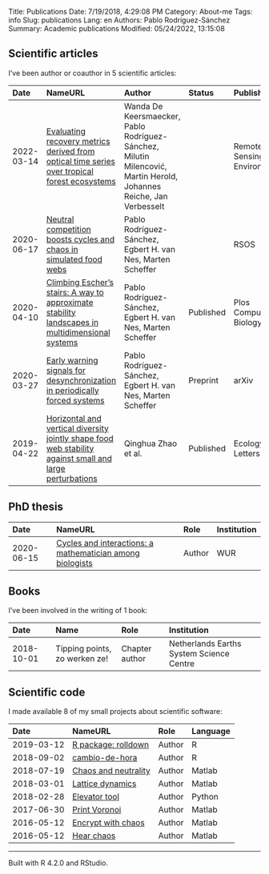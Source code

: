 Title: Publications
Date: 7/19/2018, 4:29:08 PM
Category: About-me
Tags: info
Slug: publications
Lang: en
Authors: Pablo Rodríguez-Sánchez
Summary: Academic publications
Modified: 05/24/2022, 13:15:08

## Scientific articles

I’ve been author or coauthor in 5 scientific articles:

<table>
<thead>
<tr class="header">
<th style="text-align: left;">Date</th>
<th style="text-align: left;">NameURL</th>
<th style="text-align: left;">Author</th>
<th style="text-align: left;">Status</th>
<th style="text-align: left;">Publisher</th>
</tr>
</thead>
<tbody>
<tr class="odd">
<td style="text-align: left;">2022-03-14</td>
<td style="text-align: left;"><a
href="https://doi.org/10.1016/j.rse.2022.112991">Evaluating recovery
metrics derived from optical time series over tropical forest
ecosystems</a></td>
<td style="text-align: left;">Wanda De Keersmaecker, Pablo
Rodríguez-Sánchez, Milutin Milencović, Martin Herold, Johannes Reiche,
Jan Verbesselt</td>
<td style="text-align: left;"></td>
<td style="text-align: left;">Remote Sensing of Environment</td>
</tr>
<tr class="even">
<td style="text-align: left;">2020-06-17</td>
<td style="text-align: left;"><a
href="https://royalsocietypublishing.org/doi/10.1098/rsos.191532">Neutral
competition boosts cycles and chaos in simulated food webs</a></td>
<td style="text-align: left;">Pablo Rodríguez-Sánchez, Egbert H. van
Nes, Marten Scheffer</td>
<td style="text-align: left;"></td>
<td style="text-align: left;">RSOS</td>
</tr>
<tr class="odd">
<td style="text-align: left;">2020-04-10</td>
<td style="text-align: left;"><a
href="https://journals.plos.org/ploscompbiol/article?id=10.1371/journal.pcbi.1007788">Climbing
Escher’s stairs: A way to approximate stability landscapes in
multidimensional systems</a></td>
<td style="text-align: left;">Pablo Rodríguez-Sánchez, Egbert H. van
Nes, Marten Scheffer</td>
<td style="text-align: left;">Published</td>
<td style="text-align: left;">Plos Computational Biology</td>
</tr>
<tr class="even">
<td style="text-align: left;">2020-03-27</td>
<td style="text-align: left;"><a
href="https://arxiv.org/abs/2003.11595">Early warning signals for
desynchronization in periodically forced systems</a></td>
<td style="text-align: left;">Pablo Rodríguez-Sánchez, Egbert H. van
Nes, Marten Scheffer</td>
<td style="text-align: left;">Preprint</td>
<td style="text-align: left;">arXiv</td>
</tr>
<tr class="odd">
<td style="text-align: left;">2019-04-22</td>
<td style="text-align: left;"><a
href="https://onlinelibrary.wiley.com/doi/abs/10.1111/ele.13282">Horizontal
and vertical diversity jointly shape food web stability against small
and large perturbations</a></td>
<td style="text-align: left;">Qinghua Zhao et al.</td>
<td style="text-align: left;">Published</td>
<td style="text-align: left;">Ecology Letters</td>
</tr>
</tbody>
</table>

## PhD thesis

<table>
<thead>
<tr class="header">
<th style="text-align: left;">Date</th>
<th style="text-align: left;">NameURL</th>
<th style="text-align: left;">Role</th>
<th style="text-align: left;">Institution</th>
</tr>
</thead>
<tbody>
<tr class="odd">
<td style="text-align: left;">2020-06-15</td>
<td style="text-align: left;"><a
href="https://doi.org/10.18174/520571">Cycles and interactions: a
mathematician among biologists</a></td>
<td style="text-align: left;">Author</td>
<td style="text-align: left;">WUR</td>
</tr>
</tbody>
</table>

## Books

I’ve been involved in the writing of 1 book:

<table>
<thead>
<tr class="header">
<th style="text-align: left;">Date</th>
<th style="text-align: left;">Name</th>
<th style="text-align: left;">Role</th>
<th style="text-align: left;">Institution</th>
</tr>
</thead>
<tbody>
<tr class="odd">
<td style="text-align: left;">2018-10-01</td>
<td style="text-align: left;">Tipping points, zo werken ze!</td>
<td style="text-align: left;">Chapter author</td>
<td style="text-align: left;">Netherlands Earths System Science
Centre</td>
</tr>
</tbody>
</table>

## Scientific code

I made available 8 of my small projects about scientific software:

<table>
<thead>
<tr class="header">
<th style="text-align: left;">Date</th>
<th style="text-align: left;">NameURL</th>
<th style="text-align: left;">Role</th>
<th style="text-align: left;">Language</th>
</tr>
</thead>
<tbody>
<tr class="odd">
<td style="text-align: left;">2019-03-12</td>
<td style="text-align: left;"><a
href="https://zenodo.org/record/2591551#.XIkGgChKg2w">R package:
rolldown</a></td>
<td style="text-align: left;">Author</td>
<td style="text-align: left;">R</td>
</tr>
<tr class="even">
<td style="text-align: left;">2018-09-02</td>
<td style="text-align: left;"><a
href="https://pabrod.shinyapps.io/cambio-de-hora/">cambio-de-hora</a></td>
<td style="text-align: left;">Author</td>
<td style="text-align: left;">R</td>
</tr>
<tr class="odd">
<td style="text-align: left;">2018-07-19</td>
<td style="text-align: left;"><a
href="https://zenodo.org/record/1319590#.W1X0r9IzY2w">Chaos and
neutrality</a></td>
<td style="text-align: left;">Author</td>
<td style="text-align: left;">Matlab</td>
</tr>
<tr class="even">
<td style="text-align: left;">2018-03-01</td>
<td style="text-align: left;"><a
href="https://github.com/PabRod/Lattice-Dynamics">Lattice
dynamics</a></td>
<td style="text-align: left;">Author</td>
<td style="text-align: left;">Matlab</td>
</tr>
<tr class="odd">
<td style="text-align: left;">2018-02-28</td>
<td style="text-align: left;"><a
href="https://github.com/PabRod/elevator-tool">Elevator tool</a></td>
<td style="text-align: left;">Author</td>
<td style="text-align: left;">Python</td>
</tr>
<tr class="even">
<td style="text-align: left;">2017-06-30</td>
<td style="text-align: left;"><a
href="https://github.com/PabRod/PrintVoronoi">Print Voronoi</a></td>
<td style="text-align: left;">Author</td>
<td style="text-align: left;">Matlab</td>
</tr>
<tr class="odd">
<td style="text-align: left;">2016-05-12</td>
<td style="text-align: left;"><a
href="https://gist.github.com/PabRod/bf6349734c3702cf99bf416872f5a537">Encrypt
with chaos</a></td>
<td style="text-align: left;">Author</td>
<td style="text-align: left;">Matlab</td>
</tr>
<tr class="even">
<td style="text-align: left;">2016-05-12</td>
<td style="text-align: left;"><a
href="https://gist.github.com/PabRod/bf111dbf14ad0f1419deaa29fcf08ebd">Hear
chaos</a></td>
<td style="text-align: left;">Author</td>
<td style="text-align: left;">Matlab</td>
</tr>
</tbody>
</table>

------------------------------------------------------------------------

Built with R 4.2.0 and RStudio.
